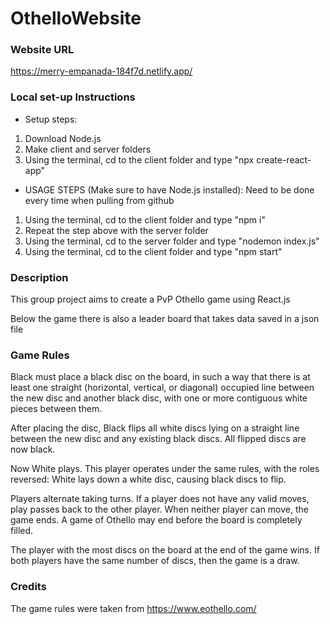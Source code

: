 # OthelloWebsite


### Website URL
https://merry-empanada-184f7d.netlify.app/

### Local set-up Instructions
* Setup steps:

1. Download Node.js
2. Make client and server folders
3. Using the terminal, cd to the client folder and type "npx create-react-app"

* USAGE STEPS (Make sure to have Node.js installed): Need to be done every time when pulling from github

1. Using the terminal, cd to the client folder and type "npm i"
2. Repeat the step above with the server folder
3. Using the terminal, cd to the server folder and type "nodemon index.js"
4. Using the terminal, cd to the client folder and type "npm start"

### Description
This group project aims to create a PvP Othello game using React.js 

Below the game there is also a leader board that takes data saved in a json file

### Game Rules

Black must place a black disc on the board, in such a way that there is at least one straight (horizontal, vertical, or diagonal) occupied line between the new disc and another black disc, with one or more contiguous white pieces between them.

After placing the disc, Black flips all white discs lying on a straight line between the new disc and any existing black discs. All flipped discs are now black.

Now White plays. This player operates under the same rules, with the roles reversed: White lays down a white disc, causing black discs to flip.

Players alternate taking turns. If a player does not have any valid moves, play passes back to the other player. When neither player can move, the game ends. A game of Othello may end before the board is completely filled.

The player with the most discs on the board at the end of the game wins. If both players have the same number of discs, then the game is a draw.

### Credits
The game rules were taken from https://www.eothello.com/ 
